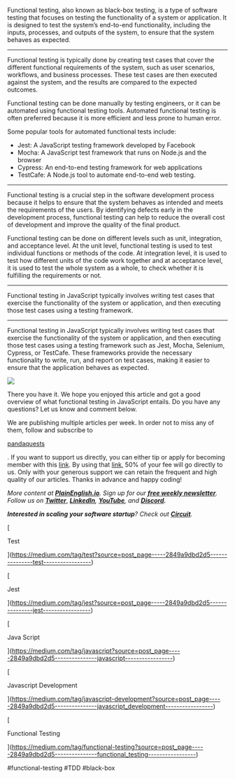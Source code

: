 Functional testing, also known as black-box testing, is a type of software testing that focuses on testing the functionality of a system or application. It is designed to test the system’s end-to-end functionality, including the inputs, processes, and outputs of the system, to ensure that the system behaves as expected.
***
Functional testing is typically done by creating test cases that cover the different functional requirements of the system, such as user scenarios, workflows, and business processes. These test cases are then executed against the system, and the results are compared to the expected outcomes.

Functional testing can be done manually by testing engineers, or it can be automated using functional testing tools. Automated functional testing is often preferred because it is more efficient and less prone to human error.

Some popular tools for automated functional tests include:

-   Jest: A JavaScript testing framework developed by Facebook
-   Mocha: A JavaScript test framework that runs on Node.js and the browser
-   Cypress: An end-to-end testing framework for web applications
-   TestCafe: A Node.js tool to automate end-to-end web testing.
***

Functional testing is a crucial step in the software development process because it helps to ensure that the system behaves as intended and meets the requirements of the users. By identifying defects early in the development process, functional testing can help to reduce the overall cost of development and improve the quality of the final product.

Functional testing can be done on different levels such as unit, integration, and acceptance level. At the unit level, functional testing is used to test individual functions or methods of the code. At integration level, it is used to test how different units of the code work together and at acceptance level, it is used to test the whole system as a whole, to check whether it is fulfilling the requirements or not.
***
Functional testing in JavaScript typically involves writing test cases that exercise the functionality of the system or application, and then executing those test cases using a testing framework.
***

Functional testing in JavaScript typically involves writing test cases that exercise the functionality of the system or application, and then executing those test cases using a testing framework such as Jest, Mocha, Selenium, Cypress, or TestCafe. These frameworks provide the necessary functionality to write, run, and report on test cases, making it easier to ensure that the application behaves as expected.

![](https://miro.medium.com/max/152/1*M96Lw3t2ZV4F3S-tD-N27Q.png)

There you have it. We hope you enjoyed this article and got a good overview of what functional testing in JavaScript entails. Do you have any questions? Let us know and comment below.

We are publishing multiple articles per week. In order not to miss any of them, follow and subscribe to

[pandaquests](https://medium.com/u/28539fb53286?source=post_page-----2849a9dbd2d5--------------------------------)

. If you want to support us directly, you can either tip or apply for becoming member with this [link](https://pandaquests.medium.com/membership). By using that [link](https://pandaquests.medium.com/membership), 50% of your fee will go directly to us. Only with your generous support we can retain the frequent and high quality of our articles. Thanks in advance and happy coding!

_More content at_ [**_PlainEnglish.io_**](https://plainenglish.io/)_. Sign up for our_ [**_free weekly newsletter_**](http://newsletter.plainenglish.io/)_. Follow us on_ [**_Twitter_**](https://twitter.com/inPlainEngHQ), [**_LinkedIn_**](https://www.linkedin.com/company/inplainenglish/)_,_ [**_YouTube_**](https://www.youtube.com/channel/UCtipWUghju290NWcn8jhyAw)_, and_ [**_Discord_**](https://discord.gg/GtDtUAvyhW)**_._**

**_Interested in scaling your software startup_**_? Check out_ [**_Circuit_**](https://circuit.ooo/?utm=publication-post-cta)_._

[

Test

](https://medium.com/tag/test?source=post_page-----2849a9dbd2d5---------------test-----------------)

[

Jest

](https://medium.com/tag/jest?source=post_page-----2849a9dbd2d5---------------jest-----------------)

[

Java Script

](https://medium.com/tag/javascript?source=post_page-----2849a9dbd2d5---------------javascript-----------------)

[

Javascript Development

](https://medium.com/tag/javascript-development?source=post_page-----2849a9dbd2d5---------------javascript_development-----------------)

[

Functional Testing

](https://medium.com/tag/functional-testing?source=post_page-----2849a9dbd2d5---------------functional_testing-----------------)

[](https://medium.com/m/signin?actionUrl=https%3A%2F%2Fmedium.com%2F_%2Fbookmark%2Fp%2F2849a9dbd2d5&operation=register&redirect=https%3A%2F%2Fjavascript.plainenglish.io%2Ffunctional-testing-in-javascript-for-beginners-2849a9dbd2d5&source=--------------------------bookmark_footer-----------)
#functional-testing #TDD #black-box
